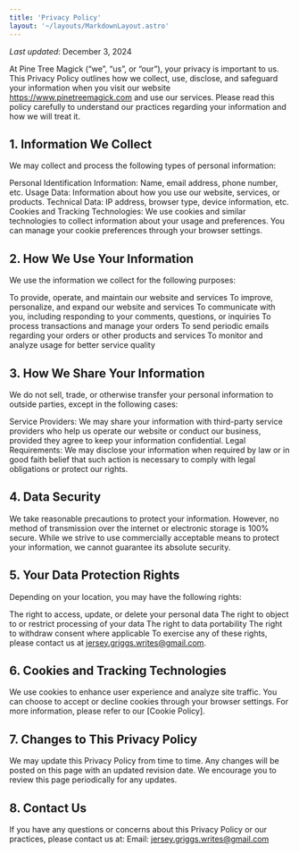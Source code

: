 ```yaml
---
title: 'Privacy Policy'
layout: '~/layouts/MarkdownLayout.astro'
---
```


_Last updated_: December 3, 2024

At Pine Tree Magick (“we”, “us”, or “our”), your privacy is important to us. This Privacy Policy outlines how we collect, use, disclose, and safeguard your information when you visit our website https://www.pinetreemagick.com and use our services. Please read this policy carefully to understand our practices regarding your information and how we will treat it.

## 1. Information We Collect
We may collect and process the following types of personal information:

Personal Identification Information: Name, email address, phone number, etc.
Usage Data: Information about how you use our website, services, or products.
Technical Data: IP address, browser type, device information, etc.
Cookies and Tracking Technologies: We use cookies and similar technologies to collect information about your usage and preferences. You can manage your cookie preferences through your browser settings.

## 2. How We Use Your Information
We use the information we collect for the following purposes:

To provide, operate, and maintain our website and services
To improve, personalize, and expand our website and services
To communicate with you, including responding to your comments, questions, or inquiries
To process transactions and manage your orders
To send periodic emails regarding your orders or other products and services
To monitor and analyze usage for better service quality

## 3. How We Share Your Information
We do not sell, trade, or otherwise transfer your personal information to outside parties, except in the following cases:

Service Providers: We may share your information with third-party service providers who help us operate our website or conduct our business, provided they agree to keep your information confidential.
Legal Requirements: We may disclose your information when required by law or in good faith belief that such action is necessary to comply with legal obligations or protect our rights.

## 4. Data Security
We take reasonable precautions to protect your information. However, no method of transmission over the internet or electronic storage is 100% secure. While we strive to use commercially acceptable means to protect your information, we cannot guarantee its absolute security.

## 5. Your Data Protection Rights
Depending on your location, you may have the following rights:

The right to access, update, or delete your personal data
The right to object to or restrict processing of your data
The right to data portability
The right to withdraw consent where applicable
To exercise any of these rights, please contact us at jersey.griggs.writes@gmail.com.

## 6. Cookies and Tracking Technologies
We use cookies to enhance user experience and analyze site traffic. You can choose to accept or decline cookies through your browser settings. For more information, please refer to our [Cookie Policy].

## 7. Changes to This Privacy Policy
We may update this Privacy Policy from time to time. Any changes will be posted on this page with an updated revision date. We encourage you to review this page periodically for any updates.

## 8. Contact Us
If you have any questions or concerns about this Privacy Policy or our practices, please contact us at:
Email: jersey.griggs.writes@gmail.com
